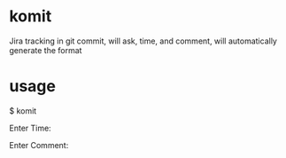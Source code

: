 # komit
Jira tracking in git commit, will ask, time, and comment, will automatically generate the format

# usage
$ komit

Enter Time: 

Enter Comment: 


